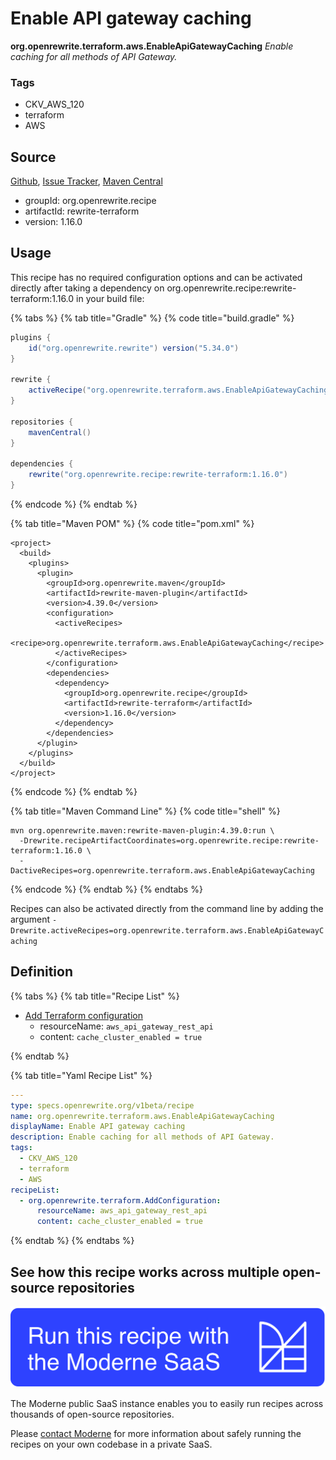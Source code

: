 # Enable API gateway caching

**org.openrewrite.terraform.aws.EnableApiGatewayCaching**
_Enable caching for all methods of API Gateway._

### Tags

* CKV_AWS_120
* terraform
* AWS

## Source

[Github](https://github.com/openrewrite/rewrite-terraform), [Issue Tracker](https://github.com/openrewrite/rewrite-terraform/issues), [Maven Central](https://search.maven.org/artifact/org.openrewrite.recipe/rewrite-terraform/1.16.0/jar)

* groupId: org.openrewrite.recipe
* artifactId: rewrite-terraform
* version: 1.16.0


## Usage

This recipe has no required configuration options and can be activated directly after taking a dependency on org.openrewrite.recipe:rewrite-terraform:1.16.0 in your build file:

{% tabs %}
{% tab title="Gradle" %}
{% code title="build.gradle" %}
```groovy
plugins {
    id("org.openrewrite.rewrite") version("5.34.0")
}

rewrite {
    activeRecipe("org.openrewrite.terraform.aws.EnableApiGatewayCaching")
}

repositories {
    mavenCentral()
}

dependencies {
    rewrite("org.openrewrite.recipe:rewrite-terraform:1.16.0")
}
```
{% endcode %}
{% endtab %}

{% tab title="Maven POM" %}
{% code title="pom.xml" %}
```markup
<project>
  <build>
    <plugins>
      <plugin>
        <groupId>org.openrewrite.maven</groupId>
        <artifactId>rewrite-maven-plugin</artifactId>
        <version>4.39.0</version>
        <configuration>
          <activeRecipes>
            <recipe>org.openrewrite.terraform.aws.EnableApiGatewayCaching</recipe>
          </activeRecipes>
        </configuration>
        <dependencies>
          <dependency>
            <groupId>org.openrewrite.recipe</groupId>
            <artifactId>rewrite-terraform</artifactId>
            <version>1.16.0</version>
          </dependency>
        </dependencies>
      </plugin>
    </plugins>
  </build>
</project>
```
{% endcode %}
{% endtab %}

{% tab title="Maven Command Line" %}
{% code title="shell" %}
```shell
mvn org.openrewrite.maven:rewrite-maven-plugin:4.39.0:run \
  -Drewrite.recipeArtifactCoordinates=org.openrewrite.recipe:rewrite-terraform:1.16.0 \
  -DactiveRecipes=org.openrewrite.terraform.aws.EnableApiGatewayCaching
```
{% endcode %}
{% endtab %}
{% endtabs %}

Recipes can also be activated directly from the command line by adding the argument `-Drewrite.activeRecipes=org.openrewrite.terraform.aws.EnableApiGatewayCaching`

## Definition

{% tabs %}
{% tab title="Recipe List" %}
* [Add Terraform configuration](../../terraform/addconfiguration.md)
  * resourceName: `aws_api_gateway_rest_api`
  * content: `cache_cluster_enabled = true`

{% endtab %}

{% tab title="Yaml Recipe List" %}
```yaml
---
type: specs.openrewrite.org/v1beta/recipe
name: org.openrewrite.terraform.aws.EnableApiGatewayCaching
displayName: Enable API gateway caching
description: Enable caching for all methods of API Gateway.
tags:
  - CKV_AWS_120
  - terraform
  - AWS
recipeList:
  - org.openrewrite.terraform.AddConfiguration:
      resourceName: aws_api_gateway_rest_api
      content: cache_cluster_enabled = true

```
{% endtab %}
{% endtabs %}

## See how this recipe works across multiple open-source repositories

[![Moderne Link Image](/.gitbook/assets/ModerneRecipeButton.png)](https://public.moderne.io/recipes/org.openrewrite.terraform.aws.EnableApiGatewayCaching)

The Moderne public SaaS instance enables you to easily run recipes across thousands of open-source repositories.

Please [contact Moderne](https://moderne.io/product) for more information about safely running the recipes on your own codebase in a private SaaS.
